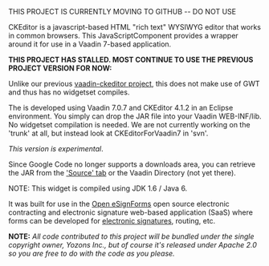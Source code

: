  THIS PROJECT IS CURRENTLY MOVING TO GITHUB -- DO NOT USE 

CKEditor is a javascript-based HTML "rich text" WYSIWYG editor that works in common browsers.  This JavaScriptComponent provides a wrapper around it for use in a Vaadin 7-based application.

**THIS PROJECT HAS STALLED. MOST CONTINUE TO USE THE PREVIOUS PROJECT VERSION FOR NOW:**

Unlike our previous [vaadin-ckeditor project](https://code.google.com/p/vaadin-ckeditor/), this does not make use of GWT and thus has no widgetset compiles.

The is developed using Vaadin 7.0.7 and CKEditor 4.1.2 in an Eclipse environment.  You simply can drop the JAR file into your Vaadin WEB-INF/lib. No widgetset compilation is needed. We are not currently working on the 'trunk' at all, but instead look at CKEditorForVaadin7 in 'svn'.

_This version is experimental_.

Since Google Code no longer supports a downloads area, you can retrieve the JAR from the ['Source' tab](http://code.google.com/p/ckeditor-for-vaadin7/source/browse/#svn%2FCKEditorForVaadin7) or the Vaadin Directory (not yet there).

NOTE: This widget is compiled using JDK 1.6 / Java 6.

It was built for use in the [Open eSignForms](http://open.esignforms.com/) open source electronic contracting and electronic signature web-based application (SaaS) where forms can be developed for [electronic signatures](http://www.yozons.com/electronicSignatures.jsp), routing, etc.

**NOTE:** _All code contributed to this project will be bundled under the single copyright owner, Yozons Inc., but of course it's released under Apache 2.0 so you are free to do with the code as you please._